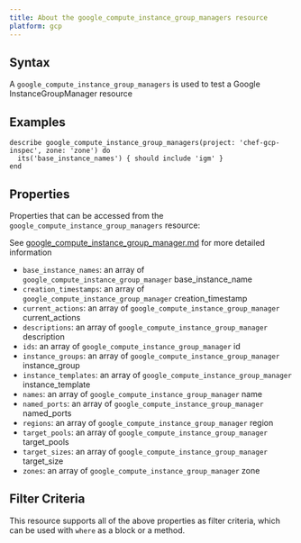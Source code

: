 ```yaml
---
title: About the google_compute_instance_group_managers resource
platform: gcp
---
```


## Syntax
A `google_compute_instance_group_managers` is used to test a Google InstanceGroupManager resource

## Examples
```
describe google_compute_instance_group_managers(project: 'chef-gcp-inspec', zone: 'zone') do
  its('base_instance_names') { should include 'igm' }
end
```

## Properties
Properties that can be accessed from the `google_compute_instance_group_managers` resource:

See [google_compute_instance_group_manager.md](google_compute_instance_group_manager.md) for more detailed information
  * `base_instance_names`: an array of `google_compute_instance_group_manager` base_instance_name
  * `creation_timestamps`: an array of `google_compute_instance_group_manager` creation_timestamp
  * `current_actions`: an array of `google_compute_instance_group_manager` current_actions
  * `descriptions`: an array of `google_compute_instance_group_manager` description
  * `ids`: an array of `google_compute_instance_group_manager` id
  * `instance_groups`: an array of `google_compute_instance_group_manager` instance_group
  * `instance_templates`: an array of `google_compute_instance_group_manager` instance_template
  * `names`: an array of `google_compute_instance_group_manager` name
  * `named_ports`: an array of `google_compute_instance_group_manager` named_ports
  * `regions`: an array of `google_compute_instance_group_manager` region
  * `target_pools`: an array of `google_compute_instance_group_manager` target_pools
  * `target_sizes`: an array of `google_compute_instance_group_manager` target_size
  * `zones`: an array of `google_compute_instance_group_manager` zone

## Filter Criteria
This resource supports all of the above properties as filter criteria, which can be used
with `where` as a block or a method.
